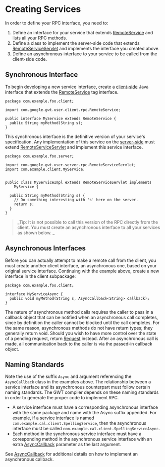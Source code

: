 # Creating Services #

In order to define your RPC interface, you need to:

  1. Define an interface for your service that extends [RemoteService](http://google-web-toolkit.googlecode.com/svn/javadoc/1.5/com/google/gwt/user/client/rpc/RemoteService.html) and lists all your RPC methods.
  1. Define a class to implement the server-side code that extends [RemoteServiceServlet](http://google-web-toolkit.googlecode.com/svn/javadoc/1.5/com/google/gwt/user/server/rpc/RemoteServiceServlet.html) and implements the interface you created above.
  1. Define an asynchronous interface to your service to be called from the client-side code.

## Synchronous Interface ##

To begin developing a new service interface, create a [client-side](DevGuideClientSide.md) Java interface that extends the [RemoteService](http://google-web-toolkit.googlecode.com/svn/javadoc/1.5/com/google/gwt/user/client/rpc/RemoteService.html) tag interface.

```
package com.example.foo.client;

import com.google.gwt.user.client.rpc.RemoteService;

public interface MyService extends RemoteService {
  public String myMethod(String s);
}
```

This synchronous interface is the definitive version of your service's specification. Any implementation of this service on the [server-side](DevGuideServerSide.md) must extend [RemoteServiceServlet](http://google-web-toolkit.googlecode.com/svn/javadoc/1.5/com/google/gwt/user/server/rpc/RemoteServiceServlet.html) and implement this service interface.

```
package com.example.foo.server;

import com.google.gwt.user.server.rpc.RemoteServiceServlet;
import com.example.client.MyService;


public class MyServiceImpl extends RemoteServiceServlet implements
    MyService {

  public String myMethod(String s) {
    // Do something interesting with 's' here on the server.
    return s;
  }
}
```

> _Tip: It is not possible to call this version of the RPC directly from the client. You must create an asynchronous interface to all your services as shown below.
>_

## Asynchronous Interfaces ##

Before you can actually attempt to make a remote call from the client, you must create another client interface, an asynchronous one, based on your original service interface. Continuing with the example above, create a new interface in the client subpackage:

```
package com.example.foo.client;

interface MyServiceAsync {
  public void myMethod(String s, AsyncCallback<String> callback);
}
```

The nature of asynchronous method calls requires the caller to pass in a callback object that can be notified when an asynchronous call completes, since by definition the caller cannot be blocked until the call completes. For the same reason, asynchronous methods do not have return types; they generally return void.  Should you wish to have more control over the state of a pending request, return [Request](http://google-web-toolkit.googlecode.com/svn/javadoc/1.5/com/google/gwt/http/client/Request.html) instead. After an asynchronous call is made, all communication back to the caller is via the passed-in callback object.

## Naming Standards ##

Note the use of the suffix `Async` and argument referencing the `AsyncCallback` class in the examples above.  The relationship between a service interface and its asynchronous counterpart must follow certain naming standards.  The GWT compiler depends on these naming standards in order to generate the proper code to implement RPC.

  * A service interface must have a corresponding asynchronous interface with the same package and name with the Async suffix appended.  For example, if a service interface is named `com.example.cal.client.SpellingService`, then the asynchronous interface must be called `com.example.cal.client.SpellingServiceAsync`.
  * Each method in the synchronous service interface must have a coresponding method in the asynchronous service interface with an extra [AsyncCallback](http://google-web-toolkit.googlecode.com/svn/javadoc/1.5/com/google/gwt/user/client/rpc/AsyncCallback.html) parameter as the last argument.

See [AsyncCallback](http://google-web-toolkit.googlecode.com/svn/javadoc/1.5/com/google/gwt/user/client/rpc/AsyncCallback.html) for additional details on how to implement an asynchronous callback.